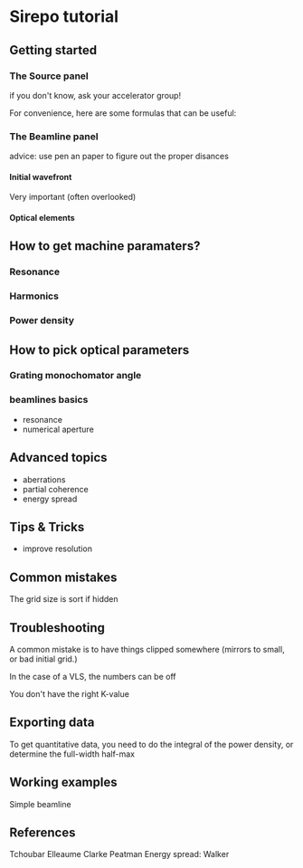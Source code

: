 # Sirepo tutorial


## Getting started
### The Source panel
if you don't know, ask your accelerator group!

For convenience, here are some formulas that can be useful:


### The Beamline panel
advice: use pen an paper to figure out the proper disances

#### Initial wavefront
Very important (often overlooked)
#### Optical elements 

## How to get machine paramaters?
### Resonance 
### Harmonics
### Power density

## How to pick optical parameters
### Grating monochomator angle


### beamlines basics
+ resonance
+ numerical aperture

## Advanced topics
+ aberrations
+ partial coherence
+ energy spread

## Tips & Tricks
+ improve resolution

## Common mistakes
The grid size is sort if hidden

## Troubleshooting
A common mistake is to have things clipped somewhere (mirrors to small, or bad initial grid.)

In the case of a VLS, the numbers can be off

You don't have the right K-value

## Exporting data
To get quantitative data, you need to do the integral of the power density, or determine the full-width half-max

## Working examples
Simple beamline

## References

Tchoubar
Elleaume
Clarke
Peatman
Energy spread: Walker
